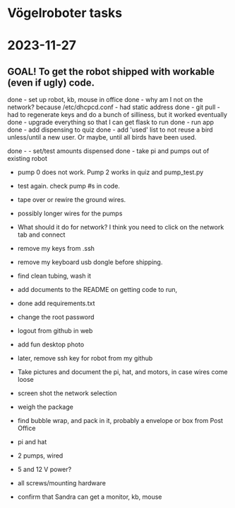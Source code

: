 # Vögelroboter tasks

# 2023-11-27

## GOAL! To get the robot shipped with workable (even if ugly) code.

done - set up robot, kb, mouse in office
done - why am I not on the network?
because /etc/dhcpcd.conf - had static address
done - git pull - had to regenerate keys and do a bunch of silliness, but it worked eventually
done - upgrade everything so that I can get flask to run
done - run app
done - add dispensing to quiz
done - add 'used' list to not reuse a bird unless/until a new user. Or maybe, until all birds have been used.

done - - set/test amounts dispensed
done - take pi and pumps out of existing robot 
- pump 0 does not work. Pump 2 works in quiz and pump_test.py

- test again. check pump #s in code.

- tape over or rewire the ground wires.
- possibly longer wires for the pumps
- What should it do for network? I think you need to click on the network tab and connect
- remove my keys from .ssh
- remove my keyboard usb dongle before shipping.
- find clean tubing, wash it
- add documents to the README on getting code to run,
- done add requirements.txt
- change the root password
- logout from github in web
- add fun desktop photo
- later, remove ssh key for robot from my github

- Take pictures and document the pi, hat, and motors, in case wires come loose
- screen shot the network selection
- weigh the package

- find bubble wrap, and pack in it, probably a envelope or box from Post Office
- pi and hat
- 2 pumps, wired
- 5 and 12 V power?
- all screws/mounting hardware

- confirm that Sandra can get a monitor, kb, mouse
